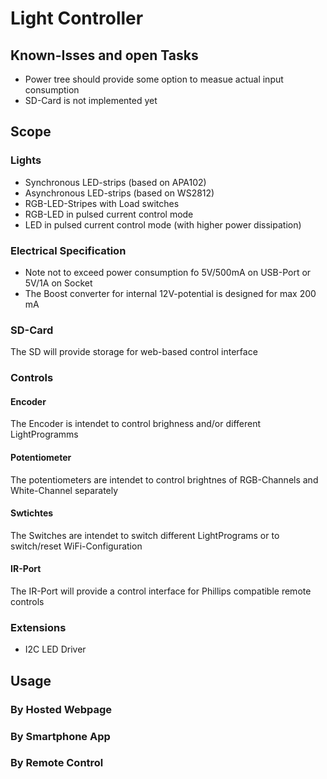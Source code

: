 # Light Controller

## Known-Isses and open Tasks
- Power tree should provide some option to measue actual input consumption
- SD-Card is not implemented yet

## Scope

### Lights

- Synchronous LED-strips (based on APA102)
- Asynchronous LED-strips (based on WS2812)
- RGB-LED-Stripes with Load switches
- RGB-LED in pulsed current control mode
- LED in pulsed current control mode (with higher power dissipation)

### Electrical Specification
- Note not to exceed power consumption fo 5V/500mA on USB-Port or 5V/1A on Socket
- The Boost converter for internal 12V-potential is designed for max 200 mA 

### SD-Card
The SD will provide storage for web-based control interface

### Controls

#### Encoder
The Encoder is intendet to control brighness and/or different LightProgramms
#### Potentiometer
The potentiometers are intendet to control brightnes of RGB-Channels and White-Channel separately
#### Swtichtes
The Switches are intendet to switch different LightPrograms or to switch/reset WiFi-Configuration
#### IR-Port
The IR-Port will provide a control interface for Phillips compatible remote controls

### Extensions

- I2C LED Driver

## Usage

### By Hosted Webpage

### By Smartphone App

### By Remote Control
